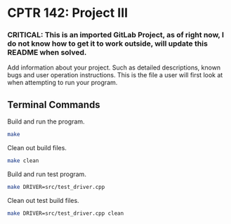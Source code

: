 # CPTR 142: Project III

### CRITICAL: This is an imported GitLab Project, as of right now, I do not know how to get it to work outside, will update this README when solved.

Add information about your project.
Such as detailed descriptions, known bugs and user operation instructions.
This is the file a user will first look at when attempting to run your program.

## Terminal Commands

Build and run the program.

```sh
make
```

Clean out build files.

```sh
make clean
```

Build and run test program.

```sh
make DRIVER=src/test_driver.cpp
```

Clean out test build files.

```sh
make DRIVER=src/test_driver.cpp clean
```

